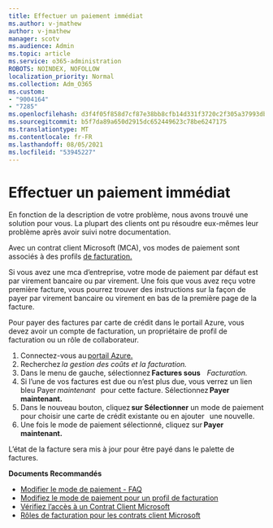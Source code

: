 ```yaml
---
title: Effectuer un paiement immédiat
ms.author: v-jmathew
author: v-jmathew
manager: scotv
ms.audience: Admin
ms.topic: article
ms.service: o365-administration
ROBOTS: NOINDEX, NOFOLLOW
localization_priority: Normal
ms.collection: Adm_O365
ms.custom:
- "9004164"
- "7285"
ms.openlocfilehash: d3f4f05f858d7cf87e38bb8cfb14d331f3720c2f305a37993db82280e3dc0816
ms.sourcegitcommit: b5f7da89a650d2915dc652449623c78be6247175
ms.translationtype: MT
ms.contentlocale: fr-FR
ms.lasthandoff: 08/05/2021
ms.locfileid: "53945227"
---
```

# <a name="make-an-immediate-payment"></a>Effectuer un paiement immédiat

En fonction de la description de votre problème, nous avons trouvé une solution pour vous. La plupart des clients ont pu résoudre eux-mêmes leur problème après avoir suivi notre documentation.

Avec un contrat client Microsoft (MCA), vos modes de paiement sont associés à des profils [de facturation.](https://docs.microsoft.com/azure/billing/billing-how-to-change-credit-card?WT.mc_id=Portal-Microsoft_Azure_Support#change-payment-method-for-a-billing-profile)

Si vous avez une mca d’entreprise, votre mode de paiement par défaut est par virement bancaire ou par virement. Une fois que vous avez reçu votre première facture, vous pourrez trouver des instructions sur la façon de payer par virement bancaire ou virement en bas de la première page de la facture.

Pour payer des factures par carte de crédit dans le portail Azure, vous devez avoir un compte de facturation, un propriétaire de profil de facturation ou un rôle de collaborateur.

1. Connectez-vous au [portail Azure.](https://portal.azure.com/)
2. Recherchez *la gestion des coûts et la facturation.*
3. Dans le menu de gauche, sélectionnez **Factures sous**    *Facturation.*
4. Si l’une de vos factures est due ou n’est plus due, vous verrez un lien bleu Payer *maintenant*   pour cette facture. Sélectionnez **Payer maintenant.**
5. Dans le nouveau bouton, cliquez **sur Sélectionner** un mode de paiement pour choisir une carte de crédit existante ou en ajouter   une nouvelle.
6. Une fois le mode de paiement sélectionné, cliquez sur **Payer maintenant.**

L’état de la facture sera mis à jour pour être payé dans le palette de factures.

**Documents Recommandés**

- [Modifier le mode de paiement - FAQ](https://docs.microsoft.com/azure/billing/billing-how-to-change-credit-card?WT.mc_id=Portal-Microsoft_Azure_Support#frequently-asked-questions)
- [Modifiez le mode de paiement pour un profil de facturation](https://docs.microsoft.com/azure/cost-management-billing/manage/change-credit-card?WT.mc_id=Portal-Microsoft_Azure_Support#manage-credit-cards-for-a-microsoft-customer-agreement)
- [Vérifiez l’accès à un Contrat Client Microsoft](https://docs.microsoft.com/azure/cost-management-billing/manage/change-credit-card?WT.mc_id=Portal-Microsoft_Azure_Support%22%20%5Cl%20%22manage-credit-cards-for-a-microsoft-customer-agreement%22%20%5Ct%20%22_blank#check-the-type-of-your-account)
- [Rôles de facturation pour les contrats client Microsoft](https://docs.microsoft.com/azure/cost-management-billing/manage/understand-mca-roles)

